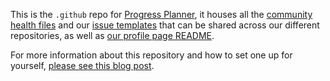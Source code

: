 This is the `.github` repo for [Progress Planner](https://progressplanner.com/), it houses all the [community health files](https://docs.github.com/en/communities/setting-up-your-project-for-healthy-contributions/creating-a-default-community-health-file) and our [issue templates](https://github.com/ProgressPlanner/.github/tree/main/.github/ISSUE_TEMPLATE) that can be shared across our different repositories, as well as [our profile page README](https://github.com/ProgressPlanner/.github/blob/main/profile/README.md).

For more information about this repository and how to set one up for yourself, [please see this blog post](https://joost.blog/healthy-github-repository/).
